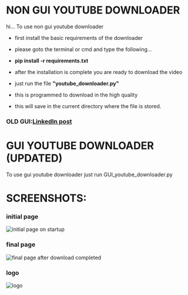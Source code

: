 # NON GUI YOUTUBE DOWNLOADER
hi...
 To use non gui youtube downloader 
  - first install the basic requirements of the downloader
 
 - please goto the terminal or cmd and type the following...
 
- **pip install -r requirements.txt**
 
 - after the installation is complete you are ready to download the video
 
 - just run the file **"youtube_downloader.py"**
 
- this is programmed to download in the high quality
 
- this will save in the current directory where the file is stored.
### OLD GUI:[LinkedIn post](https://www.linkedin.com/posts/tirumal-t-n-b429081aa_python-python3-pypi-activity-6808700509961236480-_BSq?utm_source=linkedin_share&utm_medium=member_desktop_web)
# GUI YOUTUBE DOWNLOADER (UPDATED)

To use gui youtube downloader just run GUI_youtube_downloader.py

# SCREENSHOTS:

### initial page
![initial page on startup](https://user-images.githubusercontent.com/67641713/182535860-9408b655-9f05-4449-8d11-e5fd8cd0c5ca.png)

### final page
![final page after download completed ](https://user-images.githubusercontent.com/67641713/182535849-f11e2ad7-6030-430f-b463-bd27328b1635.png)

### logo
![logo](https://user-images.githubusercontent.com/67641713/182535856-e8a4fd11-5369-43c4-8140-8093e6187016.png)
